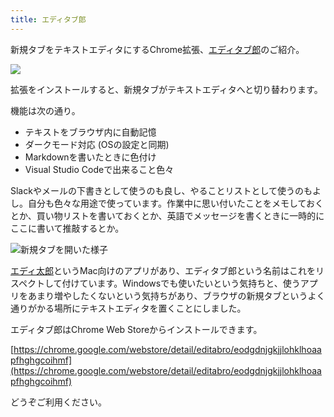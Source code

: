 ```yaml
---
title: エディタブ郎
---
```

新規タブをテキストエディタにするChrome拡張、[エディタブ郎](https://chrome.google.com/webstore/detail/editabro/eodgdnjgkjjlohklhoaapfhghgcoihmf)のご紹介。

![](https://lh3.googleusercontent.com/eIIIIQxcLLakWNu4SiLskHHgfCoGquyk7UdymU1ysgHNU1DzfjmqInGX3RyT9xbk8NJMltQwap72y4CbZH6uYLX07V7l6wxWQ0if9NlebdVtqz0dInzUBlDMshCBbiBxf7NPtV3yr5VXzOodbW41SCPSfDHXa-lVWntdpWx9I6FLtavJTbp9ye-RmbdYkg)

拡張をインストールすると、新規タブがテキストエディタへと切り替わります。

機能は次の通り。

*   テキストをブラウザ内に自動記憶
*   ダークモード対応 (OSの設定と同期)
*   Markdownを書いたときに色付け
*   Visual Studio Codeで出来ること色々

Slackやメールの下書きとして使うのも良し、やることリストとして使うのもよし。自分も色々な用途で使っています。作業中に思い付いたことをメモしておくとか、買い物リストを書いておくとか、英語でメッセージを書くときに一時的にここに書いて推敲するとか。

![](https://lh5.googleusercontent.com/2G7Zf_CVwlzpZRjZTp3979UTt0HOjBe1byJtdssv5mqTILUF8n-nOseyVu0AnMlq5ciBkMGFzIWxscDgItaNVIR1uIUz8_FSHugqLM0gimDFF9lLP-eBD9PVdpxUmWjuerN8UzWRpFFb_m4lIY4jFYLA_DjPRhE9hwxtHMGVP8sane25c_3brq02cg-p9w "新規タブを開いた様子")

[エディ太郎](https://editaro.com/)というMac向けのアプリがあり、エディタブ郎という名前はこれをリスペクトして付けています。Windowsでも使いたいという気持ちと、使うアプリをあまり増やしたくないという気持ちがあり、ブラウザの新規タブというよく通りがかる場所にテキストエディタを置くことにしました。

エディタブ郎はChrome Web Storeからインストールできます。

[https://chrome.google.com/webstore/detail/editabro/eodgdnjgkjjlohklhoaapfhghgcoihmf](https://chrome.google.com/webstore/detail/editabro/eodgdnjgkjjlohklhoaapfhghgcoihmf)

どうぞご利用ください。
